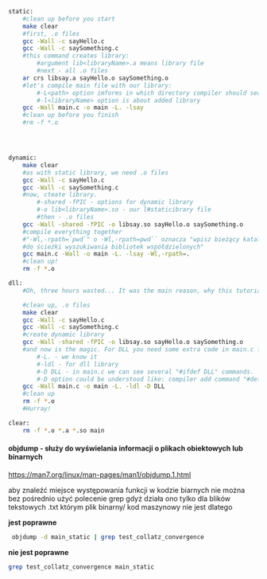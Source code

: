 ```bash
static:
	#clean up before you start
	make clear
	#first, .o files
	gcc -Wall -c sayHello.c
	gcc -Wall -c saySomething.c
	#this command creates library:
		#argument lib<libraryName>.a means library file
		#next - all .o files
	ar crs libsay.a sayHello.o saySomething.o
	#let's compile main file with our library:
		#-L<path> option imforms in which directory compiler should search for libarary file
		#-l<libraryName> option is about added library
	gcc -Wall main.c -o main -L. -lsay
	#clean up before you finish
	#rm -f *.o




dynamic:
	make clear
	#as with static library, we need .o files
	gcc -Wall -c sayHello.c
	gcc -Wall -c saySomething.c
	#now, cteate library.
		#-shared -fPIC - options for dynamic library
		#-o lib<libraryName>.so - our l#staticibrary file
		#then - .o files
	gcc -Wall -shared -fPIC -o libsay.so sayHello.o saySomething.o
	#compile everything together
	#"-Wl,-rpath=`pwd`" o -Wl,-rpath=pwd`` oznacza "wpisz bieżący katalog roboczy
	#do ścieżki wyszukiwania bibliotek współdzielonych"
	gcc main.c -Wall -o main -L. -lsay -Wl,-rpath=.
	#clean up!
	rm -f *.o

dll:
	#Oh, three hours wasted... It was the main reason, why this tutorial was made. Enjoy!

	#clean up, .o files
	make clear
	gcc -Wall -c sayHello.c
	gcc -Wall -c saySomething.c
	#create dynamic library
	gcc -Wall -shared -fPIC -o libsay.so sayHello.o saySomething.o
	#and now is the magic. For DLL you need some extra code in main.c file, check it out.
		#-L. - we know it
		#-ldl - for dll library
		#-D DLL - in main.c we can see several "#ifdef DLL" commands.
		#-D option could be understood like: compiler add command "#define DLL" to our main.c file
	gcc -Wall main.c -o main -L. -ldl -D DLL
	#clean up
	rm -f *.o
	#Hurray!

clear:
	rm -f *.o *.a *.so main

```

#### objdump - służy do wyświelania informacji o plikach obiektowych lub binarnych
https://man7.org/linux/man-pages/man1/objdump.1.html

aby znaleźć miejsce występowania funkcji w kodzie biarnych nie można bez pośrednio użyć polecenie grep
gdyż działa ono tylko dla blików tekstowych .txt którym plik binarny/ kod maszynowy nie jest
dlatego

**jest poprawne**
```bash
 objdump -d main_static | grep test_collatz_convergence
```
**nie jest poprawne**
```bash
grep test_collatz_convergence main_static
```

